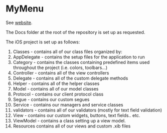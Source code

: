 MyMenu
======

See [website](http://universityofalberta.github.io/MyMenu/).


The Docs folder at the root of the repository is set up as requested.

The iOS project is set up as follows:

1. Classes - contains all of our class files organized by:
  1.  AppDelegate - contains the setup files for the application to run
  2.  Category - contains the classes containing predefined items used throughout the project (i.e. colors, toolbars...)
  3.  Controller - contains all of the view controllers
  4.  Delegate - contains all of the custom delegate methods
  5.  Helper - contains all of the helper classes
  6.  Model - contains all of our model classes
  7.  Protocol - contains our client protocol class
  8.  Segue - contains our custom segues 
  9.  Service - contains our managers and service classes
  10. validators - contains all of our validators (mostly for text field validation)
  11. View - contains our custom widgets, buttons, text fields.. etc.
  12. ViewModel - contains a class setting up a view model.
2. Resources contains all of our views and custom .xib files

